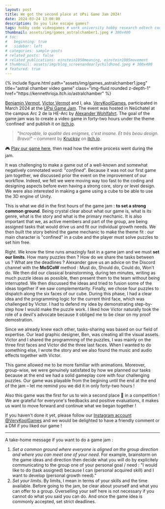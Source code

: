 ```yaml
---
layout: post
title: We got the second place at UPsi Game Jam 2024!
date: 2024-03-24 13:00:00
description: Do you like escape games?
tags: hobby code videogames # work university hobby research edtech code ux ui data psychology videogames misc book
thumbnail: assets/img/games_astralchamber1.jpeg # 300x400
# toc:
#   beginning: true
#   sidebar: left
# categories: sample-posts
# related_posts: false
# related_publications: einstein1950meaning, einstein1905movement
# thumbnail: assets/img/blog_screenandearlychildhood.jpeg # 300x400
# featured: true
---
```


<div class="row">
    <div class="col-sm mt-3 mt-md-0">
        {% include figure.html path="assets/img/games_astralchamber1.jpeg" title="astral chamber video game" class="img-fluid rounded z-depth-1" href="https://kennethrioja.itch.io/astralchamber" %}
    </div>
</div>

[Benjamin Vermot](https://benjaminvermot.ch/index.html), [Victor Vermot](https://www.linkedin.com/in/victor-vermot-petit-outhenin-02786b23b/) and I, aka. [VeryKoolGames](https://www.instagram.com/verykoolgames/), participated in March 2024 at the [UPsi Game Jam](https://upsijam.ch/). The event was hosted in Neûchatel at the campus Arc 2 de la HE-Arc by [Alexander Wohlfahrt](https://www.linkedin.com/in/alexander-wohlfahrt/). The goal of the game jam was to create a video game in forty-two hours under the theme 'confined' and publish it on [itch.io](https://itch.io/).

> "*Incroyable, la qualité des enigmes, c'est insane. Et très beau design. Bravo!*" – comment by [Krucksy](https://itch.io/profile/krucksy) on [itch.io](https://kennethrioja.itch.io/astralchamber).

🎮 [Play our game here](https://kennethrioja.itch.io/astralchamber), then read how the entire process went during the jam.

It was challenging to make a game out of a well-known and somewhat negatively connotated word: "*confined*". Because it was not our first game jam together, we discussed prior the event on the improvement of our workflow. Indeed, we felt we were moving way too fast to the coding and designing aspects before even having a strong core, story or level design. We were also interested in making a game using a cube to be able to use the 3D engine of Unity.

This is what we did in the first hours of the game jam : **to set a strong common ground**. Being crystal clear about what our game is, what is its genre, what is the story and what is the primary mechanic. It is also important that we, as active members and part of the group, are being assigned tasks that would drive us and fit our individual growth needs. We then built the story behind the game mechanic to make the theme fit : our main character is "confined" in a cube and the player must solve puzzles to set him free.

Right. We know the time runs amazingly fast in a game jam and we must **set our limits**. How many puzzles then ? How do we share the tasks between us ? What are the deadlines ? Alexander gave us an advice on the Discord channel with the **MoSCoW** method : Must do, Should do, Could do, Won't do. We then did our classical brainstorming, during ten minutes, writing as much puzzle ideas as possible, then present them to the team without being interrupted. We then discussed the ideas and tried to fusion some of the ideas together if we saw complementarity. Finally, we chose four puzzles to dispatch along the six faces of our cube. During this phase, I had a clear idea and the programming logic for the current third face, which was challenged by Victor. I had to defend my idea by demonstrating step-by-step how I would make the puzzle work. I liked how Victor naturally took the role of a devil's advocate because it obliged me to be clear on my proof demostration.

Since we already knew each other, tasks-sharing was based on our field of expertise. Our lead graphic designer, Ben, was creating all the visual assets. Victor and I shared the programming of the puzzles, I was mainly on the three first faces and Victor did the three last faces. When I wanted to do something else, I wrote the story and we also found the music and audio effects together with Victor.

This game allowed me to be more familiar with animations. Moreover, group-wise, we were genuinely satisfated by how we planned our tasks because at the end we had a solid gameplay core with four challenging puzzles. Our game was playable from the begining until the end at the end of the jam – let me remind you we did it in only forty-two hours !

Also this game was the first for us to win a second place 🥈 in a competition ! We are grateful for everyone's feedbacks and positive evaluations, it makes us want to move forward and continue what we began together !

If you haven't done it yet, please follow our [Instagram account @VeryKoolGames](https://www.instagram.com/verykoolgames/) and we would be delighted to have a friendly comment or a DM if you liked our game !

---

A take-home message if you want to do a game jam :
1. *Set a common ground where everyone is aligned on the group direction and where you can meet one of your need*. For example, brainstorm on the game ideas and direction then decide what you will do by explicitely communicating to the group one of your personal goal / need : "I would like to do (task assigned) because I can (personal acquired skill) and I want to develop (personal growth need)."
2. *Set your limits*. By limits, I mean in terms of your skills and the time available. Before going to the jam, be clear about yourself and what you can offer to a group. Overselling your self here is not necessary if you cannot do what you said you can do. And once the game idea is commonly accepted, set strict deadlines.